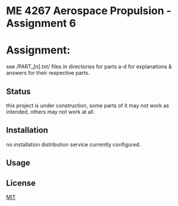 # ME 4267 Aerospace Propulsion - Assignment 6


# Assignment:

see /PART_[n].txt/ files in directories for parts a-d for explanations & answers for their respective parts.




## Status

this project is under construction, some parts of it may not work as intended, others may not work at all.

## Installation

no installation distribution service currently configured.

## Usage


## License
[MIT](https://choosealicense.com/licenses/mit/)
